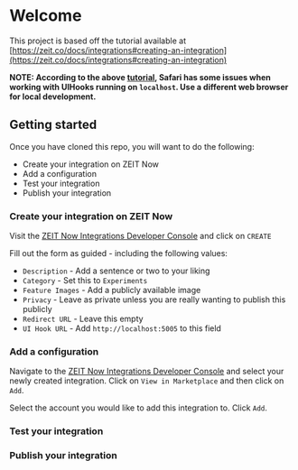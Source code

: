 # Welcome

This project is based off the tutorial available at [https://zeit.co/docs/integrations#creating-an-integration](https://zeit.co/docs/integrations#creating-an-integration)

**NOTE: According to the above [tutorial](https://zeit.co/docs/integrations#creating-an-integration), Safari has some issues when working with UIHooks running on `localhost`. Use a different web browser for local development.**

## Getting started

Once you have cloned this repo, you will want to do the following:

+ Create your integration on ZEIT Now
+ Add a configuration
+ Test your integration
+ Publish your integration

### Create your integration on ZEIT Now

Visit the [ZEIT Now Integrations Developer Console](https://zeit.co/dashboard/integrations/console) and click on `CREATE`

Fill out the form as guided - including the following values:

+ `Description` - Add a sentence or two to your liking
+ `Category` - Set this to `Experiments`
+ `Feature Images` - Add a publicly available image
+ `Privacy` - Leave as private unless you are really wanting to publish this publicly
+ `Redirect URL` - Leave this empty
+ `UI Hook URL` - Add `http://localhost:5005` to this field

### Add a configuration

Navigate to the [ZEIT Now Integrations Developer Console](https://zeit.co/dashboard/integrations/console) and select your newly created integration. Click on `View in Marketplace` and then click on `Add`.

Select the account you would like to add this integration to. Click `Add`.

### Test your integration

### Publish your integration
